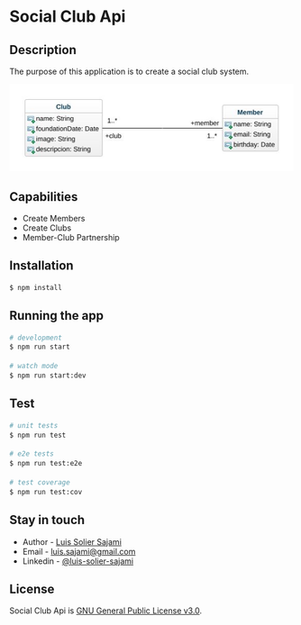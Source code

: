 # Social Club Api

## Description

The purpose of this application is to create a social club system.


![context-diagram](https://github.com/lsolier/social-club-api/blob/main/assets/social-club-api.jpeg)

## Capabilities

- Create Members
- Create Clubs
- Member-Club Partnership

## Installation

```bash
$ npm install
```

## Running the app

```bash
# development
$ npm run start

# watch mode
$ npm run start:dev
```

## Test

```bash
# unit tests
$ npm run test

# e2e tests
$ npm run test:e2e

# test coverage
$ npm run test:cov
```

## Stay in touch

- Author - [Luis Solier Sajami](https://github.com/lsolier)
- Email - [luis.sajami@gmail.com](luis.sajami@gmail.com)
- Linkedin - [@luis-solier-sajami](https://www.linkedin.com/in/luis-solier-sajami/)

## License

Social Club Api is [GNU General Public License v3.0](LICENSE).
